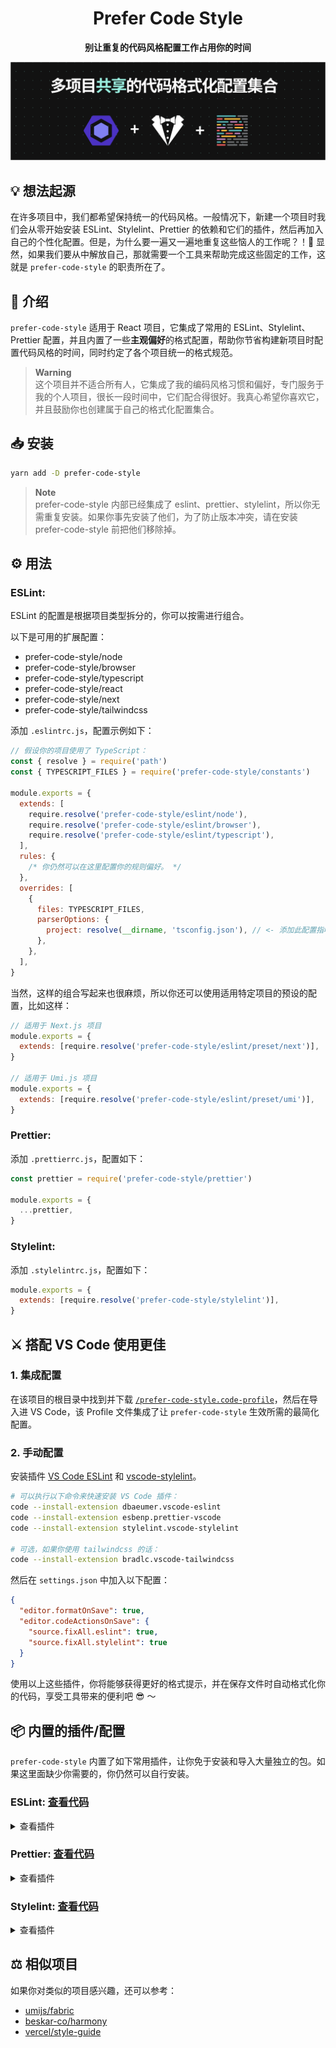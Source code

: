 <div align="center">

# Prefer Code Style

**别让重复的代码风格配置工作占用你的时间**

</div>

![看不到图片？你可能需要开 VPN 加速。](/social-preview.png)

## 💡 想法起源

在许多项目中，我们都希望保持统一的代码风格。一般情况下，新建一个项目时我们会从零开始安装 ESLint、Stylelint、Prettier 的依赖和它们的插件，然后再加入自己的个性化配置。但是，为什么要一遍又一遍地重复这些恼人的工作呢？！🤔 显然，如果我们要从中解放自己，那就需要一个工具来帮助完成这些固定的工作，这就是 `prefer-code-style` 的职责所在了。

## 📜 介绍

`prefer-code-style` 适用于 React 项目，它集成了常用的 ESLint、Stylelint、Prettier 配置，并且内置了一些**主观偏好**的格式配置，帮助你节省构建新项目时配置代码风格的时间，同时约定了各个项目统一的格式规范。

> **Warning**  
> 这个项目并不适合所有人，它集成了我的编码风格习惯和偏好，专门服务于我的个人项目，很长一段时间中，它们配合得很好。我真心希望你喜欢它，并且鼓励你也创建属于自己的格式化配置集合。

## 📥 安装

```bash
yarn add -D prefer-code-style
```

> **Note**  
> prefer-code-style 内部已经集成了 eslint、prettier、stylelint，所以你无需重复安装。如果你事先安装了他们，为了防止版本冲突，请在安装 prefer-code-style 前把他们移除掉。

## ⚙ 用法

### ESLint:

ESLint 的配置是根据项目类型拆分的，你可以按需进行组合。

以下是可用的扩展配置：

- prefer-code-style/node
- prefer-code-style/browser
- prefer-code-style/typescript
- prefer-code-style/react
- prefer-code-style/next
- prefer-code-style/tailwindcss

添加 `.eslintrc.js`，配置示例如下：

```js
// 假设你的项目使用了 TypeScript：
const { resolve } = require('path')
const { TYPESCRIPT_FILES } = require('prefer-code-style/constants')

module.exports = {
  extends: [
    require.resolve('prefer-code-style/eslint/node'),
    require.resolve('prefer-code-style/eslint/browser'),
    require.resolve('prefer-code-style/eslint/typescript'),
  ],
  rules: {
    /* 你仍然可以在这里配置你的规则偏好。 */
  },
  overrides: [
    {
      files: TYPESCRIPT_FILES,
      parserOptions: {
        project: resolve(__dirname, 'tsconfig.json'), // <- 添加此配置指明你项目中 tsconfig.json 的位置
      },
    },
  ],
}
```

当然，这样的组合写起来也很麻烦，所以你还可以使用适用特定项目的预设的配置，比如这样：

```js
// 适用于 Next.js 项目
module.exports = {
  extends: [require.resolve('prefer-code-style/eslint/preset/next')],
}

// 适用于 Umi.js 项目
module.exports = {
  extends: [require.resolve('prefer-code-style/eslint/preset/umi')],
}
```

### Prettier:

添加 `.prettierrc.js`，配置如下：

```js
const prettier = require('prefer-code-style/prettier')

module.exports = {
  ...prettier,
}
```

### Stylelint:

添加 `.stylelintrc.js`，配置如下：

```js
module.exports = {
  extends: [require.resolve('prefer-code-style/stylelint')],
}
```

## ⚔️ 搭配 VS Code 使用更佳

### 1. 集成配置

在该项目的根目录中找到并下载 [`/prefer-code-style.code-profile`](./prefer-code-style.code-profile)，然后在导入进 VS Code，该 Profile 文件集成了让 `prefer-code-style` 生效所需的最简化配置。

### 2. 手动配置

安装插件 [VS Code ESLint](https://marketplace.visualstudio.com/items?itemName=dbaeumer.vscode-eslint) 和 [vscode-stylelint](https://marketplace.visualstudio.com/items?itemName=stylelint.vscode-stylelint)。

```bash
# 可以执行以下命令来快速安装 VS Code 插件：
code --install-extension dbaeumer.vscode-eslint
code --install-extension esbenp.prettier-vscode
code --install-extension stylelint.vscode-stylelint

# 可选，如果你使用 tailwindcss 的话：
code --install-extension bradlc.vscode-tailwindcss
```

然后在 `settings.json` 中加入以下配置：

```json
{
  "editor.formatOnSave": true,
  "editor.codeActionsOnSave": {
    "source.fixAll.eslint": true,
    "source.fixAll.stylelint": true
  }
}
```

使用以上这些插件，你将能够获得更好的格式提示，并在保存文件时自动格式化你的代码，享受工具带来的便利吧 😎 ～

## 📦 内置的插件/配置

`prefer-code-style` 内置了如下常用插件，让你免于安装和导入大量独立的包。如果这里面缺少你需要的，你仍然可以自行安装。

### ESLint: [查看代码](./src/eslint)

<details>
<summary>查看插件</summary>

- [eslint-config-prettier](https://github.com/prettier/eslint-config-prettier#readme)
- [eslint-plugin-prettier](https://github.com/prettier/eslint-plugin-prettier#readme)
- [eslint-plugin-import](https://github.com/import-js/eslint-plugin-import#readme)
- [eslint-plugin-react](https://github.com/jsx-eslint/eslint-plugin-react#readme)
- [eslint-plugin-react-hooks](https://www.npmjs.com/package/eslint-plugin-react-hooks)
- [eslint-plugin-tailwindcss](https://github.com/francoismassart/eslint-plugin-tailwindcss#readme)

</details>

### Prettier: [查看代码](./src/prettier.js)

<details>
<summary>查看插件</summary>

- [prettier-plugin-packagejson](https://github.com/matzkoh/prettier-plugin-packagejson#readme)

</details>

### Stylelint: [查看代码](./src/stylelint.js)

<details>
<summary>查看插件</summary>

- [stylelint-config-prettier](https://github.com/prettier/stylelint-config-prettier#readme)
- [stylelint-config-rational-order](https://github.com/constverum/stylelint-config-rational-order#readme)
- [stylelint-config-standard](https://github.com/stylelint/stylelint-config-standard#readme)
- [stylelint-order](https://github.com/hudochenkov/stylelint-order#readme)
- [stylelint-prettier](https://github.com/prettier/stylelint-prettier#readme)
- [stylelint-scss](https://github.com/stylelint-scss/stylelint-scss#readme)

</details>

## ⚖ 相似项目

如果你对类似的项目感兴趣，还可以参考：

- [umijs/fabric](https://github.com/umijs/fabric)
- [beskar-co/harmony](https://github.com/beskar-co/harmony)
- [vercel/style-guide](https://github.com/vercel/style-guide)
